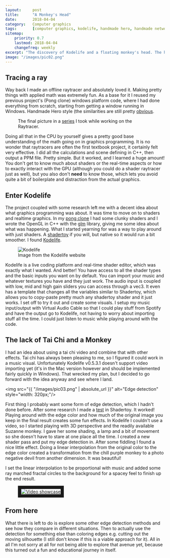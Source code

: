 ```yaml
---
layout:     post
title:      "A Monkey's Head"
date:       2018-04-04
category:   Computer graphics
tags:       [computer graphics, kodelife, handmade hero, handmade network, shadertoy]
sitemap:
    priority: 0.7
    lastmod: 2018-04-04
    changefreq: weekly
excerpt: "The discovery of Kodelife and a floating monkey's head. The head of a monkey. Suzanne. She has a name."
image: "/images/pic02.png"
---
```


## Tracing a ray
Way back I made an offline raytracer and absolutely loved it. Making pretty things with applied math was
extremely fun. As a base for it I reused my previous project's (Pong clone) windows platform code, where I had done everything from
scratch, starting from getting a window running in Windows. Handmade Hero style (the similarities are still
pretty [obvious](https://github.com/schme/KoomGL/blob/master/src/win_platform.cpp).

<figure class="image right">
    <img src="https://i.imgur.com/Wn2w2GA.png" alt="" />
    <figcaption>The final picture in a <a href="https://imgur.com/a/WPOrt/">series</a> I took while working on the Raytracer.</figcaption>
</figure>

Doing all that in the CPU by yourself gives a pretty good base understanding of the math going on in graphics programming.
It is no wonder that raytracers are often the first textbook project, it certainly felt very effective.
I did all the calculations and scene defining in C++, then output a PPM file. Pretty simple. But it worked, and I learned
a huge amount! You don't get to know much about shaders or the real-time aspects or how to exactly interact with the GPU
(although you could do a shader raytracer just as well), but you also don't **need** to know those, which lets you avoid quite a bit of
boilerplate and distraction from the actual graphics.

## Enter Kodelife

The project coupled with some research left me with a decent idea about what graphics programming was about. It was time to move on to
shaders and realtime graphics. In my [pong clone](https://www.youtube.com/watch?v=GmkdIcI93SM&t=4s) I had some clunky
shaders and I wrote the OpenGL in C++ with the [glm](https://glm.g-truc.net/0.9.8/index.html) library, giving me some idea about what
was happening. What I started yearning for was a way to play around with just shaders. A [shadertoy](https://www.shadertoy.com) if you will,
but native so it would run a bit smoother. I found [Kodelife](https://hexler.net/software/kodelife).

<figure class="image left">
    <img src="https://hexler.net/gfx/_software/kodelife-screens-06.png" alt="Kodelife" />
    <figcaption>Image from the Kodelife website</figcaption>
</figure>

Kodelife is a live coding platform and real-time shader editor, which was exactly what I wanted. And better! You have access to all the
shader types and the basic inputs you want on by default. You can import your music and whatever textures you have and they just work.
The audio input is coupled with low, mid and high gain sliders you can access through a vec3. It even has a template that changes all the variables
similar to Shadertoy, which allows you to copy-paste pretty much any shadertoy shader and it just works. I set off to try it out and create some
visuals. I setup my music input/output with Virtual Audio Cable so that I could play stuff from Spotify and have the output go to Kodelife,
not having to worry about importing stuff all the time. I could just listen to music while playing around with the code.

## The lack of Tai Chi and a Monkey

I had an idea about using a tai chi video and combine that with other effects. Tai chi has always been pleasing to me, so I figured it could work
in a music visual. Unfortunately Kodelife v0.5.3.1 doesn't support video importing yet (it's in the Mac version however and
should be implemented fairly quickly in Windows). That wrecked my plan, but I decided to go forward with the idea anyway and see where I land.

<span class="image right"><img src="{{ "/images/pic03.png" | absolute_url }}" alt="Edge detection" style="width: 320px;"/></span>

First thing I probably want some form of edge detection, which I hadn't done before. After some research I made a [test](https://www.shadertoy.com/view/XsVyWW)
in Shadertoy. It worked! Playing around with the edge color and how much of the original image you keep in the final result creates some fun effects.
In Kodelife I couldn't use a video, so I started playing with 3D perspective and the readily available Suzanne monkey. I gave her some shading, a lamp
and a bit of movement so she doesn't have to stare at one place all the time. I created a new shader pass and put my edge detection in. After some fiddling
I found a nice little effect. Doing a linear interpolation from the original color to the edge color created a transformation from the chill purple monkey
to a photo negative devil from another dimension. It was beautiful!

I set the linear interpolation to be proportional with music and added some ray marched fractal circles to the background for a spacey feel to finish up the end result.

<figure class="image video_link">
    <a href="http://www.youtube.com/watch?feature=player_embedded&v=FNkV6vaQMEk" target="_blank">
    <img class="video_link" src="http://img.youtube.com/vi/FNkV6vaQMEk/0.jpg" alt="Video showcase" border="10" />
    </a>
</figure>


## From here

What there is left to do is explore some other edge detection methods and see how they compare in different situations. Then to actually use the
detection for something else than coloring edges e.g. cutting out the moving silhouette (I still don't know if this is a viable approach for it).
All in all I'm not sorry at all for not being able to explore that avenue yet, because this turned out a fun and educational journey in itself.
